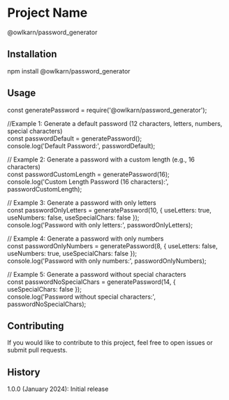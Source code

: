 # Project Name

@owlkarn/password_generator

## Installation

npm install @owlkarn/password_generator

## Usage

const generatePassword = require('@owlkarn/password_generator');

//Example 1: Generate a default password (12 characters, letters, numbers, special characters)  
const passwordDefault = generatePassword();  
console.log('Default Password:', passwordDefault);

// Example 2: Generate a password with a custom length (e.g., 16 characters)  
const passwordCustomLength = generatePassword(16);  
console.log('Custom Length Password (16 characters):', passwordCustomLength);

// Example 3: Generate a password with only letters  
const passwordOnlyLetters = generatePassword(10, { useLetters: true, useNumbers: false, useSpecialChars: false });  
console.log('Password with only letters:', passwordOnlyLetters);

// Example 4: Generate a password with only numbers  
const passwordOnlyNumbers = generatePassword(8, { useLetters: false, useNumbers: true, useSpecialChars: false });  
console.log('Password with only numbers:', passwordOnlyNumbers);

// Example 5: Generate a password without special characters  
const passwordNoSpecialChars = generatePassword(14, { useSpecialChars: false });  
console.log('Password without special characters:', passwordNoSpecialChars);

## Contributing
If you would like to contribute to this project, feel free to open issues or submit pull requests.

## History

1.0.0 (January 2024): Initial release
